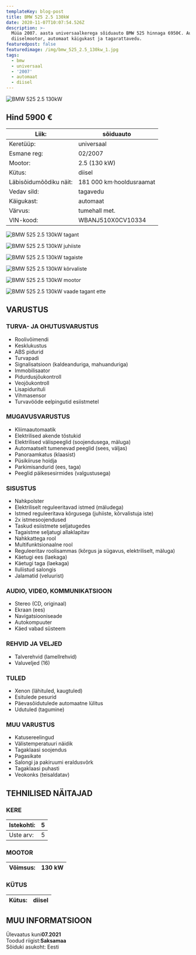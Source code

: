 ```yaml
---
templateKey: blog-post
title: BMW 525 2.5 130kW
date: 2020-11-07T10:07:54.526Z
description: >-
  Müüa 2007. aasta universaalkerega sõiduauto BMW 525 hinnaga 6950€. Autol on
  diiselmootor, automaat käigukast ja tagarattavedu. 
featuredpost: false
featuredimage: /img/bmw_525_2.5_130kw_1.jpg
tags:
  - bmw
  - universaal
  - '2007'
  - automaat
  - diisel
---
```

![BMW 525 2.5 130kW](/img/bmw_525_2.5_130kw_1.jpg "BMW 525 2.5 130kW")

## Hind 5900 €

<!--StartFragment-->

| Liik:                  | sõiduauto                |
| ---------------------- | ------------------------ |
| Keretüüp:              | universaal               |
| Esmane reg:            | 02/2007                  |
| Mootor:                | 2.5 (130 kW)             |
| Kütus:                 | diisel                   |
| Läbisõidumõõdiku näit: | 181 000 km·hooldusraamat |
| Vedav sild:            | tagavedu                 |
| Käigukast:             | automaat                 |
| Värvus:                | tumehall met.            |
| VIN-kood:              | WBANJ510X0CV10334        |

<!--EndFragment-->

![BMW 525 2.5 130kW tagant](/img/bmw_525_2.5_130kw_2.jpg "BMW 525 2.5 130kW tagant")

![BMW 525 2.5 130kW juhiiste](/img/bmw_525_2.5_130kw_3.jpg "BMW 525 2.5 130kW juhiiste")

![BMW 525 2.5 130kW tagaiste](/img/bmw_525_2.5_130kw_4.jpg "BMW 525 2.5 130kW tagaiste")

![BMW 525 2.5 130kW kõrvaliste](/img/bmw_525_2.5_130kw_6.jpg "BMW 525 2.5 130kW kõrvaliste")

![BMW 525 2.5 130kW mootor](/img/bmw_525_2.5_130kw_5.jpg "BMW 525 2.5 130kW mootor")

![BMW 525 2.5 130kW vaade tagant ette](/img/bmw_525_2.5_130kw_7.jpg "BMW 525 2.5 130kW vaade tagant ette")

<!--StartFragment-->

## VARUSTUS

### TURVA- JA OHUTUSVARUSTUS

* Roolivõimendi
* Kesklukustus
* ABS pidurid
* Turvapadi
* Signalisatsioon (kaldeanduriga, mahuanduriga)
* Immobilisaator
* Pidurdusjõukontroll
* Veojõukontroll
* Lisapidurituli
* Vihmasensor
* Turvavööde eelpingutid esiistmetel

### MUGAVUSVARUSTUS

* Kliimaautomaatik
* Elektrilised akende tõstukid
* Elektrilised välispeeglid (soojendusega, mäluga)
* Automaatselt tumenevad peeglid (sees, väljas)
* Panoraamkatus (klaasist)
* Püsikiiruse hoidja
* Parkimisandurid (ees, taga)
* Peeglid päikesesirmides (valgustusega)

### SISUSTUS

* Nahkpolster
* Elektriliselt reguleeritavad istmed (mäludega)
* Istmed reguleeritava kõrgusega (juhiiste, kõrvalistuja iste)
* 2x istmesoojendused
* Taskud esiistmete seljatugedes
* Tagaistme seljatugi allaklapitav
* Nahkkattega rool
* Multifunktsionaalne rool
* Reguleeritav roolisammas (kõrgus ja sügavus, elektriliselt, mäluga)
* Käetugi ees (laekaga)
* Käetugi taga (laekaga)
* Iluliistud salongis
* Jalamatid (veluurist)

### AUDIO, VIDEO, KOMMUNIKATSIOON

* Stereo (CD, originaal)
* Ekraan (ees)
* Navigatsiooniseade
* Autokompuuter
* Käed vabad süsteem

### REHVID JA VELJED

* Talverehvid (lamellrehvid)
* Valuveljed (16)

### TULED

* Xenon (lähituled, kaugtuled)
* Esitulede pesurid
* Päevasõidutulede automaatne lülitus
* Udutuled (tagumine)

### MUU VARUSTUS

* Katusereelingud
* Välistemperatuuri näidik
* Tagaklaasi soojendus
* Pagasikate
* Salongi ja pakiruumi eraldusvõrk
* Tagaklaasi puhasti
* Veokonks (teisaldatav)

## TEHNILISED NÄITAJAD

### KERE

| Istekohti: | 5   |
| ---------- | --- |
| Uste arv:  | 5   |

### MOOTOR

| Võimsus: | 130 kW |
| -------- | ------ |

### KÜTUS

| Kütus: | diisel |
| ------ | ------ |

## MUU INFORMATSIOON

Ülevaatus kuni**07.2021**\
Toodud riigist:**Saksamaa**\
Sõiduki asukoht: Eesti

<!--EndFragment-->
